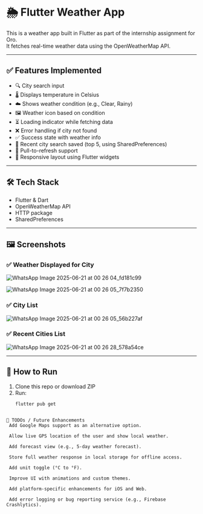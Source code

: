 # 🌦️ Flutter Weather App

This is a weather app built in Flutter as part of the internship assignment for Oro.  
It fetches real-time weather data using the OpenWeatherMap API.

---

## ✅ Features Implemented

- 🔍 City search input
- 🌡️ Displays temperature in Celsius
- ☁️ Shows weather condition (e.g., Clear, Rainy)
- 🖼️ Weather icon based on condition
- ⏳ Loading indicator while fetching data
- ❌ Error handling if city not found
- ✅ Success state with weather info
- 💾 Recent city search saved (top 5, using SharedPreferences)
- 🔄 Pull-to-refresh support
- 📱 Responsive layout using Flutter widgets

---

## 🛠 Tech Stack

- Flutter & Dart
- OpenWeatherMap API
- HTTP package
- SharedPreferences

---

## 🖼️ Screenshots

### ✅ Weather Displayed for City

![WhatsApp Image 2025-06-21 at 00 26 04_fd181c99](https://github.com/user-attachments/assets/843dca51-5f70-4387-8837-a6df4557da60)

![WhatsApp Image 2025-06-21 at 00 26 05_7f7b2350](https://github.com/user-attachments/assets/795e5a4e-7ef4-431d-aa9f-912fa9cc840e)

### ✅ City List

![WhatsApp Image 2025-06-21 at 00 26 05_56b227af](https://github.com/user-attachments/assets/8558dc7d-5415-46cd-9964-e5a7e08f10a4)


### ✅ Recent Cities List

![WhatsApp Image 2025-06-21 at 00 26 28_578a54ce](https://github.com/user-attachments/assets/7e4b8c23-9a93-4b9f-95e4-cc19163479c9)

---

## 🚀 How to Run

1. Clone this repo or download ZIP
2. Run:
   ```bash
   flutter pub get


```

🔧 TODOs / Future Enhancements
 Add Google Maps support as an alternative option.

 Allow live GPS location of the user and show local weather.

 Add forecast view (e.g., 5-day weather forecast).

 Store full weather response in local storage for offline access.

 Add unit toggle (°C to °F).

 Improve UI with animations and custom themes.

 Add platform-specific enhancements for iOS and Web.

 Add error logging or bug reporting service (e.g., Firebase Crashlytics).

